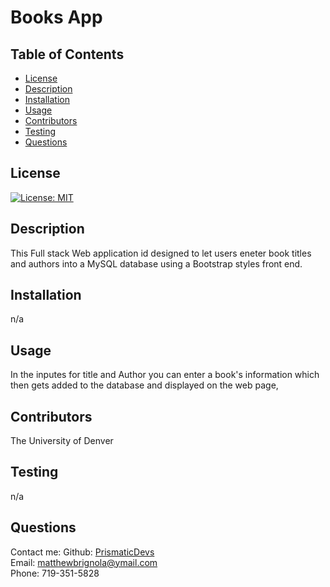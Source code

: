 
# Books App
    
## Table of Contents
* [License](#license)
* [Description](#description)
* [Installation](#installation)
* [Usage](#instructions)
* [Contributors](#contributors)
* [Testing](#testing)
* [Questions](#questions)
## License
[![License: MIT](https://img.shields.io/badge/License-MIT-yellow.svg)](https://opensource.org/licenses/MIT)
## Description
This Full stack Web application id designed to let users eneter book titles and authors into a MySQL database using a Bootstrap styles front end. 
## Installation 
n/a
## Usage
In the inputes for title and Author you can enter a book's information which then gets added to the database and displayed on the web page,
## Contributors
The University of Denver
## Testing
n/a
## Questions
Contact me:
Github: [PrismaticDevs](https://github.com/PrismaticDevs) <br>
Email: matthewbrignola@ymail.com <br>
Phone: 719-351-5828 <br>
    